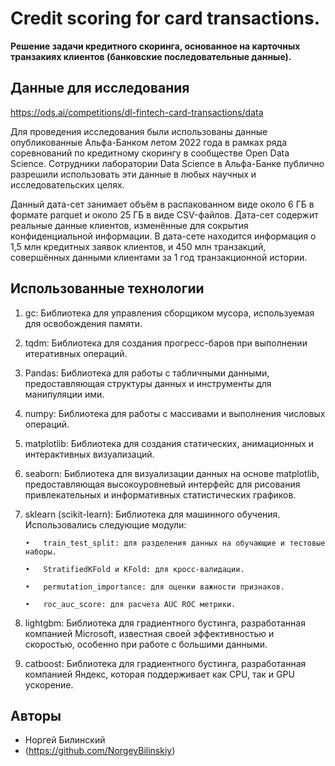 # Credit scoring for card transactions.

__Решение задачи кредитного скоринга, основанное на карточных транзакиях клиентов (банковские последовательные данные).__

## Данные для исследования
https://ods.ai/competitions/dl-fintech-card-transactions/data

Для проведения исследования были использованы данные опубликованные Альфа-Банком летом 2022 года в рамках ряда соревнований по кредитному скорингу в сообществе Open Data Science. Сотрудники лаборатории Data Science в Альфа-Банке публично разрешили использовать эти данные в любых научных и исследовательских целях. 

Данный дата-сет занимает объём в распакованном виде около 6 ГБ в формате parquet и около 25 ГБ в виде CSV-файлов. 
Дата-сет содержит реальные данные клиентов, изменённые для сокрытия конфиденциальной информации. В дата-сете находится информация о 1,5 млн кредитных заявок клиентов, и 450 млн транзакций, совершённых данными клиентами за 1 год транзакционной истории.

## Использованные технологии
1)	gc: Библиотека для управления сборщиком мусора, используемая для освобождения памяти. 
2)	tqdm: Библиотека для создания прогресс-баров при выполнении итеративных операций. 
3)	Pandas: Библиотека для работы с табличными данными, предоставляющая структуры данных и инструменты для манипуляции ими. 
4)	numpy: Библиотека для работы с массивами и выполнения числовых операций. 
5)	matplotlib: Библиотека для создания статических, анимационных и интерактивных визуализаций. 
6)	seaborn: Библиотека для визуализации данных на основе matplotlib, предоставляющая высокоуровневый интерфейс для рисования привлекательных и информативных статистических графиков. 
7)	sklearn (scikit-learn): Библиотека для машинного обучения. Использовались следующие модули: 

        •	train_test_split: для разделения данных на обучающие и тестовые наборы.

        •	StratifiedKFold и KFold: для кросс-валидации.

        •	permutation_importance: для оценки важности признаков. 

        •	roc_auc_score: для расчета AUC ROC метрики. 

8)	lightgbm: Библиотека для градиентного бустинга, разработанная компанией Microsoft, известная своей эффективностью и скоростью, особенно при работе с большими данными.
9)	catboost: Библиотека для градиентного бустинга, разработанная компанией Яндекс, которая поддерживает как CPU, так и GPU ускорение. 

## Авторы

- Норгей Билинский 
- (https://github.com/NorgeyBilinskiy)

